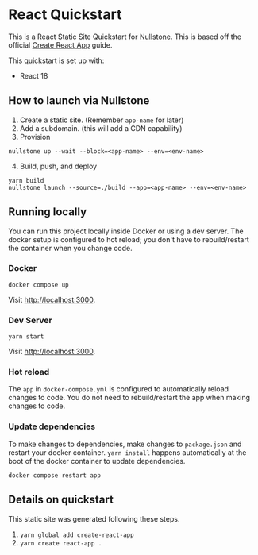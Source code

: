 # React Quickstart

This is a React Static Site Quickstart for [Nullstone](https://nullstone.io).
This is based off the official [Create React App](https://github.com/facebook/create-react-app) guide.

This quickstart is set up with:
- React 18

## How to launch via Nullstone

1. Create a static site. (Remember `app-name` for later)
2. Add a subdomain. (this will add a CDN capability)
3. Provision
  ```shell
  nullstone up --wait --block=<app-name> --env=<env-name>
  ```
4. Build, push, and deploy
  ```shell
  yarn build
  nullstone launch --source=./build --app=<app-name> --env=<env-name>
  ```

## Running locally

You can run this project locally inside Docker or using a dev server.
The docker setup is configured to hot reload; you don't have to rebuild/restart the container when you change code.

### Docker

```shell
docker compose up
```

Visit [http://localhost:3000](http://localhost:3000).

### Dev Server

```shell
yarn start
```

Visit [http://localhost:3000](http://localhost:3000).

### Hot reload

The `app` in `docker-compose.yml` is configured to automatically reload changes to code.
You do not need to rebuild/restart the app when making changes to code.

### Update dependencies

To make changes to dependencies, make changes to `package.json` and restart your docker container.
`yarn install` happens automatically at the boot of the docker container to update dependencies.

```shell
docker compose restart app
```

## Details on quickstart

This static site was generated following these steps.
1. `yarn global add create-react-app`
2. `yarn create react-app .`
